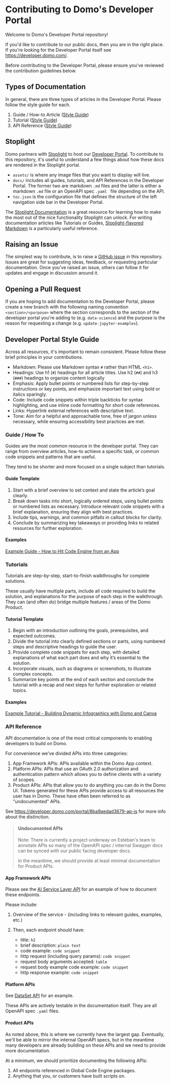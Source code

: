 # Contributing to Domo's Developer Portal

Welcome to Domo's Developer Portal repository!

If you'd like to contribute to our public docs, then you are in the right place. If you're looking for the Developer Portal itself see https://developer.domo.com/.

Before contributing to the Developer Portal, please ensure you've reviewed the contribution guidelines below.

## Types of Documentation

In general, there are three types of articles in the Developer Portal. Please follow the style guide for each.

1. Guide / How-to Article ([Style Guide](#guide--how-to))
2. Tutorial ([Style Guide](#tutorials))
3. API Reference ([Style Guide](#api-reference))

## Stoplight

Domo partners with [Stoplight](https://stoplight.io/) to host our [Developer Portal](https://developer.domo.com/). To contribute to this repository, it's useful to understand a few things about how these docs are rendered in the Stoplight portal.

- `assets/` is where any image files that you want to display will live.
- `docs/` includes all guides, tutorials, and API References in the Developer Portal. The former two are markdown `.md` files and the latter is either a markdown `.md` file or an OpenAPI spec `.yaml ` file depending on the API.
- `toc.json` is the configuration file that defines the structure of the left navigation side bar in the Developer Portal.

The [Stoplight Documentation](https://docs.stoplight.io/) is a great resource for learning how to make the most out of the nice functionality Stoplight can unlock. For writing documentation articles like Tutorials or Guides, [Stoplight-flavored Markdown](https://docs.stoplight.io/docs/platform/b591e6d161539-stoplight-flavored-markdown-smd) is a particularly useful reference.

## Raising an Issue

The simplest way to contribute, is to raise a [GitHub issue](https://docs.github.com/en/issues/tracking-your-work-with-issues/about-issues) in this repository. Issues are great for suggesting ideas, feedback, or requesting particular documentation. Once you've raised an issue, others can follow it for updates and engage in discussion around it.

## Opening a Pull Request

If you are hoping to add documentation to the Developer Portal, please create a new branch with the following naming convention `<section>/<purpose>` where the section corresponds to the section of the developer portal you're adding to (e.g. `data-science`) and the purpose is the reason for requesting a change (e.g. `update-jupyter-examples`).

## Developer Portal Style Guide

Across all resources, it's important to remain consistent. Please follow these brief principles in your contributions.

- Markdown: Please use Markdown syntax `#` rather than HTML `<h1>`.
- Headings: Use h1 (`#`) headings for all article titles. Use h2 (`##`) and h3 (`###`) headings to organize content logically
- Emphasis: Apply bullet points or numbered lists for step-by-step instructions or key points, and emphasize important text using bold or italics sparingly.
- Code: Include code snippets within triple backticks for syntax highlighting, and use inline code formatting for short code references.
- Links: Hyperlink external references with descriptive text.
- Tone: Aim for a helpful and approachable tone, free of jargon unless necessary, while ensuring accessibility best practices are met.

### Guide / How To

Guides are the most common resource in the developer portal. They can range from overview articles, how-to achieve a specific task, or common code snippets and patterns that are useful.

They tend to be shorter and more focused on a single subject than tutorials.

#### Guide Template

1. Start with a brief overview to set context and state the article’s goal clearly.
2. Break down tasks into short, logically ordered steps, using bullet points or numbered lists as necessary. Introduce relevant code snippets with a brief explanation, ensuring they align with best practices.
3. Include tips, warnings, and common pitfalls in callout blocks for clarity.
4. Conclude by summarizing key takeaways or providing links to related resources for further exploration.

#### Examples

[Example Guide - How to Hit Code Engine from an App](docs/Apps/App-Framework/Guides/hitting-code-engine-from-an-app.md)​

### Tutorials

Tutorials are step-by-step, start-to-finish walkthroughs for complete solutions.

These usually have multiple parts, include all code required to build the solution, and explanations for the purpose of each step in the walkthrough. They can (and often do) bridge multiple features / areas of the Domo Product.

#### Tutorial Template

1. Begin with an introduction outlining the goals, prerequisites, and expected outcomes.
2. Divide the tutorial into clearly defined sections or parts, using numbered steps and descriptive headings to guide the user.
3. Provide complete code snippets for each step, with detailed explanations of what each part does and why it’s essential to the solution.
4. Incorporate visuals, such as diagrams or screenshots, to illustrate complex concepts.
5. Summarize key points at the end of each section and conclude the tutorial with a recap and next steps for further exploration or related topics.

#### Examples

[Example Tutorial - Building Dynamic Infographics with Domo and Canva](docs/Apps/App-Framework/Tutorials/Vanilla-Javascript/DynamicInfographic.md)​


### API Reference

API documentation is one of the most critical components to enabling developers to build on Domo.

For convenience we've divided APIs into three categories:

1. App Framework APIs: APIs available within the Domo App context.
2. Platform APIs: APIs that use an OAuth 2.0 authorization and authentication pattern which allows you to define clients with a variety of scopes.
3. Product APIs: APIs that allow you to do anything you can do in the Domo UI. Tokens generated for these APIs provide access to all resources the user has in Domo. These have often been referred to as "undocumented" APIs.

See https://developer.domo.com/portal/8ba9aedad3679-ap-is for more info about the distinction.

<!-- theme: info -->

> #### Undocumented APIs
>
> Note: There is currently a project underway on Esteban's team to annotate APIs so many of the OpenAPI spec / internal Swagger docs can be synced with our public facing developer docs.
>
> In the meantime, we should provide at least minimal documentation for Product APIs.

#### App Framework APIs

Please see the [AI Service Layer API](https://developer.domo.com/portal/wjqiqhsvpadon-ai-service-layer-api) for an example of how to document these endpoints.

Please include:

1. Overview of the service - (including links to relevant guides, examples, etc.)
2. Then, each endpoint should have:

    - title: `h2`
    - brief description: `plain text`
    - code example: `code snippet`
    - http request (including query params): `code snippet`
    - request body arguments accepted: `table`
    - request body example code example: `code snippet`
    - http response example: `code snippet`

#### Platform APIs

See [DataSet API](https://developer.domo.com/portal/3b1e3a7d5f420-data-set-api) for an example.

These APIs are actively testable in the documentation itself. They are all OpenAPI spec `.yaml` files.

#### Product APIs

As noted above, this is where we currently have the largest gap. Eventually, we'll be able to mirror the internal OpenAPI specs, but in the meantime many developers are already building on these APIs and we need to provide more documentation.

At a minimum, we should prioritize documenting the following APIs:

1. All endpoints referenced in Global Code Engine packages.
2. Anything that you, or customers have built scripts on.
